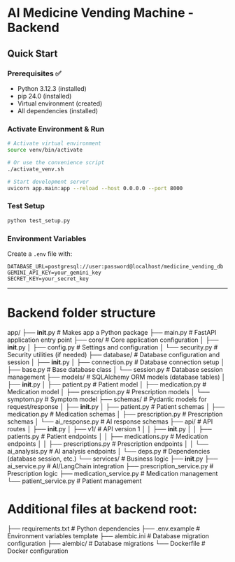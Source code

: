 # AI Medicine Vending Machine - Backend

## Quick Start

### Prerequisites ✅
- Python 3.12.3 (installed)
- pip 24.0 (installed)
- Virtual environment (created)
- All dependencies (installed)

### Activate Environment & Run
```bash
# Activate virtual environment
source venv/bin/activate

# Or use the convenience script
./activate_venv.sh

# Start development server
uvicorn app.main:app --reload --host 0.0.0.0 --port 8000
```

### Test Setup
```bash
python test_setup.py
```

### Environment Variables
Create a `.env` file with:
```
DATABASE_URL=postgresql://user:password@localhost/medicine_vending_db
GEMINI_API_KEY=your_gemini_key
SECRET_KEY=your_secret_key
```

---

# Backend folder structure
app/
├── __init__.py              # Makes app a Python package
├── main.py                  # FastAPI application entry point
├── core/                    # Core application configuration
│   ├── __init__.py
│   ├── config.py           # Settings and configuration
│   └── security.py         # Security utilities (if needed)
├── database/                # Database configuration and session
│   ├── __init__.py
│   ├── connection.py       # Database connection setup
│   ├── base.py            # Base database class
│   └── session.py         # Database session management
├── models/                  # SQLAlchemy ORM models (database tables)
│   ├── __init__.py
│   ├── patient.py          # Patient model
│   ├── medication.py       # Medication model
│   ├── prescription.py     # Prescription models
│   └── symptom.py          # Symptom model
├── schemas/                 # Pydantic models for request/response
│   ├── __init__.py
│   ├── patient.py          # Patient schemas
│   ├── medication.py       # Medication schemas
│   ├── prescription.py     # Prescription schemas
│   └── ai_response.py      # AI response schemas
├── api/                     # API routes
│   ├── __init__.py
│   ├── v1/                 # API version 1
│   │   ├── __init__.py
│   │   ├── patients.py     # Patient endpoints
│   │   ├── medications.py  # Medication endpoints
│   │   ├── prescriptions.py # Prescription endpoints
│   │   └── ai_analysis.py  # AI analysis endpoints
│   └── deps.py             # Dependencies (database session, etc.)
└── services/                # Business logic
    ├── __init__.py
    ├── ai_service.py        # AI/LangChain integration
    ├── prescription_service.py # Prescription logic
    ├── medication_service.py   # Medication management
    └── patient_service.py      # Patient management

# Additional files at backend root:
├── requirements.txt         # Python dependencies
├── .env.example            # Environment variables template
├── alembic.ini            # Database migration configuration
├── alembic/               # Database migrations
└── Dockerfile             # Docker configuration

